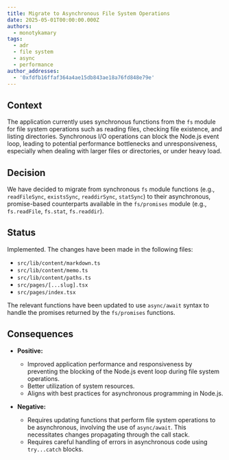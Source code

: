 ```yaml
---
title: Migrate to Asynchronous File System Operations
date: 2025-05-01T00:00:00.000Z
authors:
  - monotykamary
tags:
  - adr
  - file system
  - async
  - performance
author_addresses:
  - '0xfdfb16ffaf364a4ae15db843ae18a76fd848e79e'
---
```


## Context

The application currently uses synchronous functions from the `fs` module for file system operations such as reading files, checking file existence, and listing directories. Synchronous I/O operations can block the Node.js event loop, leading to potential performance bottlenecks and unresponsiveness, especially when dealing with larger files or directories, or under heavy load.

## Decision

We have decided to migrate from synchronous `fs` module functions (e.g., `readFileSync`, `existsSync`, `readdirSync`, `statSync`) to their asynchronous, promise-based counterparts available in the `fs/promises` module (e.g., `fs.readFile`, `fs.stat`, `fs.readdir`).

## Status

Implemented. The changes have been made in the following files:

- `src/lib/content/markdown.ts`
- `src/lib/content/memo.ts`
- `src/lib/content/paths.ts`
- `src/pages/[...slug].tsx`
- `src/pages/index.tsx`

The relevant functions have been updated to use `async/await` syntax to handle the promises returned by the `fs/promises` functions.

## Consequences

- **Positive:**

  - Improved application performance and responsiveness by preventing the blocking of the Node.js event loop during file system operations.
  - Better utilization of system resources.
  - Aligns with best practices for asynchronous programming in Node.js.

- **Negative:**
  - Requires updating functions that perform file system operations to be asynchronous, involving the use of `async/await`. This necessitates changes propagating through the call stack.
  - Requires careful handling of errors in asynchronous code using `try...catch` blocks.
